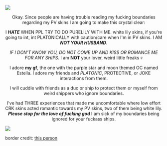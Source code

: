 ![](https://64.media.tumblr.com/e86607f100caa7c245bcd889f061b06f/db26be39848f24fa-de/s2048x3072/66c10030bbf5ee6a52e5044b709b3603d008289e.pnj)

<p align="center">Okay. Since people are having trouble reading my fucking boundaries regarding my PV skins I am going to make this crystal clear:</p>

<p align="center">I <B><I>HATE</I></B> WHEN PPL TRY TO DO PURELILY WITH ME. white lily skins, if you're going to int, int PLATONICALLY with caution/care when I'm in PV skins. I AM <B><I>NOT YOUR HUSBAND</I></B>.</p>

<p align="center"><I>IF I DON'T KNOW YOU, DO NOT COME UP AND KISS OR ROMANCE ME FOR ANY SHIPS</I>. I am <B>NOT</B> your lover, weird little freaks 💀</p>

<p align="center">I adore <B>my gf</B>, the one with the purple star and moon themed OC named Estella. I adore my friends and <I>PLATONIC</I>, PROTECTIVE, or JOKE interactions from them.</p>

<p align="center">I will cuddle with friends as a duo or ship to protect them or myself from weird shippers who ignore boundaries.</p>

<p align="center">I've had THREE experiences that made me uncomfortable where low effort CRK skins acted romantic towards my PV skins, two of them being white lily. <B><I>Please stop for the love of fucking god</I></B> I am sick of my boundaries being ignored for your fuckass ships.</p>

![](https://64.media.tumblr.com/a8b5eace754f20a02319323292b4a1c9/ae9f71892911432c-46/s2048x3072/7abe37249ed6c8ba54df549d5402b13f4c8a3e11.pnj)

border credit: [this person](https://www.tumblr.com/sisterlucifergraphics)
<!--
**lonelybluebird/lonelybluebird** is a ✨ _special_ ✨ repository because its `README.md` (this file) appears on your GitHub profile.>
